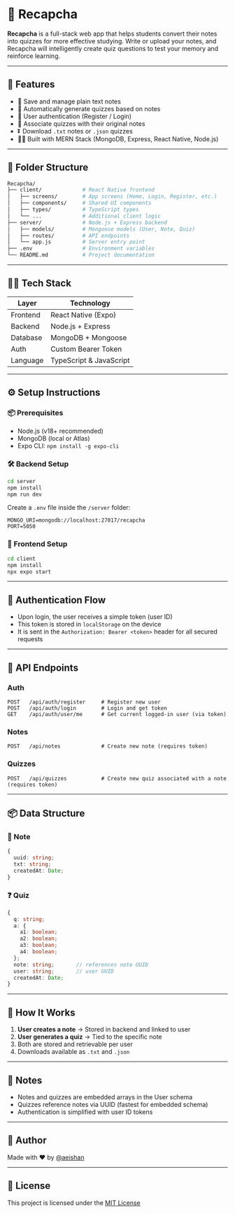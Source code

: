 # 🧠 Recapcha

**Recapcha** is a full-stack web app that helps students convert their notes into quizzes for more effective studying. Write or upload your notes, and Recapcha will intelligently create quiz questions to test your memory and reinforce learning.

---

## 🚀 Features

- 📝 Save and manage plain text notes
- 🧠 Automatically generate quizzes based on notes
- 🔐 User authentication (Register / Login)
- 📎 Associate quizzes with their original notes
- ⏬ Download `.txt` notes or `.json` quizzes
- 🧑‍💻 Built with MERN Stack (MongoDB, Express, React Native, Node.js)

---

## 📁 Folder Structure

```bash
Recapcha/
├── client/             # React Native frontend
│   ├── screens/        # App screens (Home, Login, Register, etc.)
│   ├── components/     # Shared UI components
│   ├── types/          # TypeScript types
│   └── ...             # Additional client logic
├── server/             # Node.js + Express backend
│   ├── models/         # Mongoose models (User, Note, Quiz)
│   ├── routes/         # API endpoints
│   └── app.js          # Server entry point
├── .env                # Environment variables
└── README.md           # Project documentation
```

---

## 🧑‍💻 Tech Stack

| Layer        | Technology          |
|--------------|---------------------|
| Frontend     | React Native (Expo) |
| Backend      | Node.js + Express   |
| Database     | MongoDB + Mongoose  |
| Auth         | Custom Bearer Token |
| Language     | TypeScript & JavaScript |

---

## ⚙️ Setup Instructions

### 📦 Prerequisites

- Node.js (v18+ recommended)
- MongoDB (local or Atlas)
- Expo CLI: `npm install -g expo-cli`

### 🛠️ Backend Setup

```bash
cd server
npm install
npm run dev
```

Create a `.env` file inside the `/server` folder:

```env
MONGO_URI=mongodb://localhost:27017/recapcha
PORT=5050
```

### 📱 Frontend Setup

```bash
cd client
npm install
npx expo start
```

---

## 🔐 Authentication Flow

- Upon login, the user receives a simple token (user ID)
- This token is stored in `localStorage` on the device
- It is sent in the `Authorization: Bearer <token>` header for all secured requests

---

## 📡 API Endpoints

### Auth

```http
POST   /api/auth/register     # Register new user
POST   /api/auth/login        # Login and get token
GET    /api/auth/user/me      # Get current logged-in user (via token)
```

### Notes

```http
POST   /api/notes             # Create new note (requires token)
```

### Quizzes

```http
POST   /api/quizzes           # Create new quiz associated with a note (requires token)
```

---

## 📦 Data Structure

### 📄 Note

```ts
{
  uuid: string;
  txt: string;
  createdAt: Date;
}
```

### ❓ Quiz

```ts
{
  q: string;
  a: {
    a1: boolean;
    a2: boolean;
    a3: boolean;
    a4: boolean;
  };
  note: string;       // references note UUID
  user: string;       // user UUID
  createdAt: Date;
}
```

---

## 🧪 How It Works

1. **User creates a note** → Stored in backend and linked to user
2. **User generates a quiz** → Tied to the specific note
3. Both are stored and retrievable per user
4. Downloads available as `.txt` and `.json`

---

## 📌 Notes

- Notes and quizzes are embedded arrays in the User schema
- Quizzes reference notes via UUID (fastest for embedded schema)
- Authentication is simplified with user ID tokens

---

## 🙌 Author

Made with ❤️ by [@aeishan](https://github.com/aeishan)

---

## 📃 License

This project is licensed under the [MIT License](LICENSE)